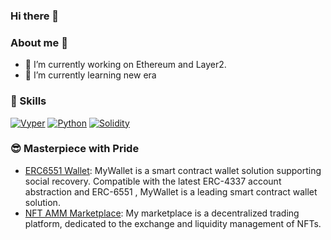 ### Hi there 👋

### About me 💯
- 🔭 I’m currently working on Ethereum and Layer2.
- 🌱 I’m currently learning new era


### 🎯 Skills

<p>
    <a href="https://vyper.readthedocs.io" target="_blank"><img alt="Vyper"
        src="https://img.shields.io/badge/%F0%9F%90%8D%20Vyper-F7DF1E?style=for-the-badge"/></a>
    <a href="https://www.python.org" target="_blank"><img alt="Python"
        src="https://img.shields.io/badge/Python-3776AB?style=for-the-badge&logo=python&logoColor=white"/></a>
    <a href="https://docs.soliditylang.org" target="_blank"><img alt="Solidity"
        src="https://img.shields.io/badge/Solidity-e6e6e6?style=for-the-badge&logo=solidity&logoColor=black"/></a>

</p>


### 😎 Masterpiece with Pride
- [ERC6551 Wallet](https://github.com/0x0077/erc6551-wallet):  MyWallet is a smart contract wallet solution supporting social recovery. Compatible with the latest ERC-4337 account abstraction and ERC-6551 , MyWallet is a leading smart contract wallet solution.
- [NFT AMM Marketplace](https://github.com/0x0077/nft-amm-marketplace): My marketplace is a decentralized trading platform, dedicated to the exchange and liquidity management of NFTs.
